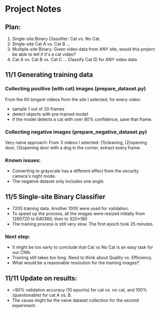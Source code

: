 # Project Notes

## Plan:

1. Single-site Binary Classifier: Cat vs. No Cat.
2. Single-site Cat A vs. Cat B ...
3. Multiple-site Binary: Given video data from ANY site, would this project be able to tell if it's a cat video?
4. Cat A vs. Cat B vs. Cat C ... Classify Cat ID for ANY video data.

## 11/1 Generating training data
### Collecting positive (with cat) images (prepare_dataset.py)
From the 60 longest videos from the site I selected, for every video: 
- sample 1 out of 20 frames
- detect objects with pre-trained model
- if the model detects a cat with over 80% confidence, save that frame.
### Collecting negative images (prepare_negative_dataset.py)
Very naive approach: From 3 videos I selected: (1)cleaning, (2)opening door, (3)opening door with a dog in the corner, extract every frame.
### Known issues:
- Converting to grayscale has a different effect from the security camera's night mode.
- The negative dataset only includes one angle.


## 11/5 Single-site Binary Classifier 
- 7205 training data. Another 1000 were used for validation.
- To speed up the process, all the images were resized initially from 1280*720 to 640*360, then to 320*180
- The training process is still very slow. The first epoch took 25 minutes.
### Next step:
- It might be too early to conclude that Cat vs No Cat is an easy task for our CNN.
- Training still takes too long. Need to think about Quality vs. Efficiency.
- What would be a reasonable resolution for the training images?

## 11/11 Update on results:
- ~90% validation accuracy (10 epochs) for cat vs. no cat, and 100% (questionable) for cat A vs. B.
- The cause might be the naive dataset collection for the second experiment.